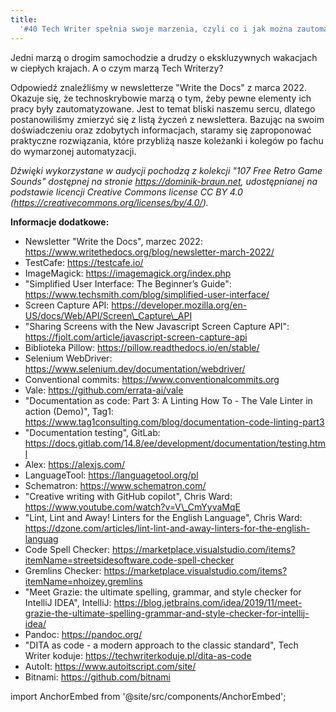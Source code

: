```yaml
---
title:
  '#40 Tech Writer spełnia swoje marzenia, czyli co i jak można zautomatyzować'
---
```


Jedni marzą o drogim samochodzie a drudzy o ekskluzywnych wakacjach w ciepłych
krajach. A o czym marzą Tech Writerzy?

Odpowiedź znaleźliśmy w newsletterze "Write the Docs" z marca 2022. Okazuje się,
że technoskrybowie marzą o tym, żeby pewne elementy ich pracy były
zautomatyzowane. Jest to temat bliski naszemu sercu, dlatego postanowiliśmy
zmierzyć się z listą życzeń z newslettera. Bazując na swoim doświadczeniu oraz
zdobytych informacjach, staramy się zaproponować praktyczne rozwiązania, które
przybliżą nasze koleżanki i kolegów po fachu do wymarzonej automatyzacji.

_Dźwięki wykorzystane w audycji pochodzą z kolekcji "107 Free Retro Game Sounds"
dostępnej na stronie https://dominik-braun.net, udostępnianej na podstawie
licencji Creative Commons license CC BY 4.0
(https://creativecommons.org/licenses/by/4.0/)._

**Informacje dodatkowe:**

- Newsletter "Write the Docs", marzec 2022:
  https://www.writethedocs.org/blog/newsletter-march-2022/
- TestCafe: https://testcafe.io/
- ImageMagick: https://imagemagick.org/index.php
- "Simplified User Interface: The Beginner’s Guide":
  https://www.techsmith.com/blog/simplified-user-interface/
- Screen Capture API:
  https://developer.mozilla.org/en-US/docs/Web/API/Screen\_Capture\_API
- "Sharing Screens with the New Javascript Screen Capture API":
  https://fjolt.com/article/javascript-screen-capture-api
- Biblioteka Pillow: https://pillow.readthedocs.io/en/stable/
- Selenium WebDriver: https://www.selenium.dev/documentation/webdriver/
- Conventional commits: https://www.conventionalcommits.org
- Vale: https://github.com/errata-ai/vale
- "Documentation as code: Part 3: A Linting How To - The Vale Linter in action
  (Demo)", Tag1:
  https://www.tag1consulting.com/blog/documentation-code-linting-part3
- "Documentation testing", GitLab:
  https://docs.gitlab.com/14.8/ee/development/documentation/testing.html
- Alex: https://alexjs.com/
- LanguageTool: https://languagetool.org/pl
- Schematron: https://www.schematron.com/
- "Creative writing with GitHub copilot", Chris Ward:
  https://www.youtube.com/watch?v=V\_CmYyvaMqE
- "Lint, Lint and Away! Linters for the English Language", Chris Ward:
  https://dzone.com/articles/lint-lint-and-away-linters-for-the-english-languag
- Code Spell Checker:
  https://marketplace.visualstudio.com/items?itemName=streetsidesoftware.code-spell-checker
- Gremlins Checker:
  https://marketplace.visualstudio.com/items?itemName=nhoizey.gremlins
- "Meet Grazie: the ultimate spelling, grammar, and style checker for IntelliJ
  IDEA", IntelliJ:
  https://blog.jetbrains.com/idea/2019/11/meet-grazie-the-ultimate-spelling-grammar-and-style-checker-for-intellij-idea/
- Pandoc: https://pandoc.org/
- "DITA as code - a modern approach to the classic standard", Tech Writer
  koduje: https://techwriterkoduje.pl/dita-as-code
- AutoIt: https://www.autoitscript.com/site/
- Bitnami: https://github.com/bitnami

import AnchorEmbed from '@site/src/components/AnchorEmbed';

<AnchorEmbed episodeId="40-Tech-Writer-spenia-swoje-marzenia--czyli-co-i-jak-mona-zautomatyzowa-e1foo3d" />
